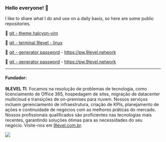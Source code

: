 ### Hello everyone! 👋

I like to share what I do and use on a daily basis, so here are some public repositories.

🔖 [git - theme halcyon-vim](https://github.com/julianol1berato/halcyon-vim)

🔖 [git - terminal 9level - linux](https://github.com/julianol1berato/terminal-9level)

🔖 [git - generator password](https://github.com/julianol1berato/pwgen) - https://pw.9level.network

🔖 [git - generator password](https://github.com/julianol1berato/pwgen) - https://pw.9level.network


---

#### Fundador:

**9LEVEL TI**. Focamos na resolução de problemas de tecnologia, como licenciamento de Office 365, hospedagem de sites, migração de datacenter multicloud e transições de on-premises para nuvem. Nossos serviços incluem gerenciamento de infraestrutura, criação de KPIs, planejamento de ações e continuidade de negócios com as melhores práticas do mercado. Nossos profissionais qualificados são proficientes nas tecnologias mais recentes, garantindo soluções ótimas para as necessidades do seu negócio. Visite-nos em [9level.com.br](https://www.9level.com.br).

![](https://komarev.com/ghpvc/?username=julianol1berato)
<!---
julianol1berato/julianol1berato
--->
